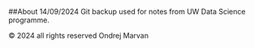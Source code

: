 ##About
14/09/2024
Git backup used for notes from UW Data Science programme. 

© 2024 all rights reserved Ondrej Marvan


